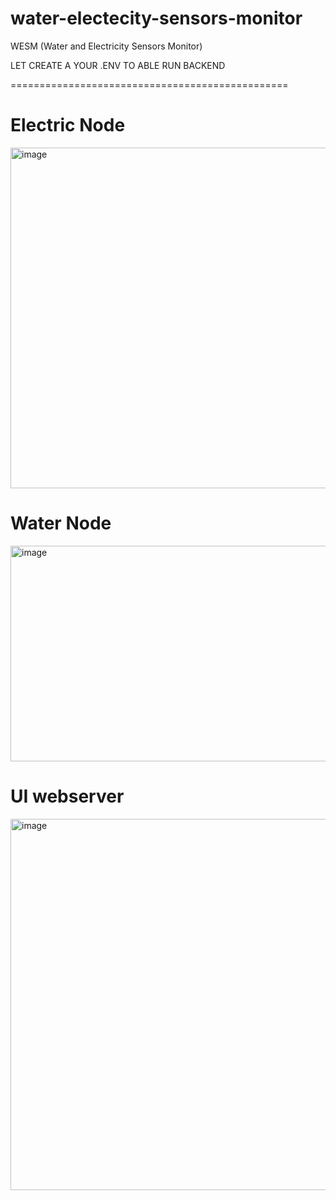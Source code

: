 # water-electecity-sensors-monitor
WESM (Water and Electricity Sensors Monitor)

LET CREATE A YOUR .ENV TO ABLE RUN BACKEND

================================================

# Electric Node

<img width="548" height="545" alt="image" src="https://github.com/user-attachments/assets/a1974da1-195e-4fcb-9f28-3e3ff7b2721a" />


# Water Node

<img width="543" height="345" alt="image" src="https://github.com/user-attachments/assets/6d7c33fb-75d8-4be3-ae41-7485ab567097" />

# UI webserver

<img width="555" height="594" alt="image" src="https://github.com/user-attachments/assets/b0a2c5a2-ce86-4188-b355-55d0b7ec9b10" />
